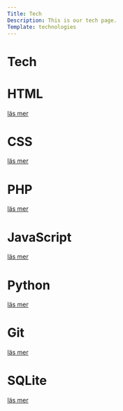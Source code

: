 ```yaml
---
Title: Tech
Description: This is our tech page.
Template: technologies
---
```


Tech
==========================

<!-- <div class="box">
<h1><a href="%base_url%?technologies/william">test</a> </h1>
</div> -->
<div class="t-html">
<h1>HTML</h1>
<a href="%base_url%?technology/html" class="link">läs mer</a>
</div>
<div class="t-css">
<h1>CSS </h1>
<a href="%base_url%?technology/css" class="link">läs mer</a>
</div>
<div class="t-php">
<h1>PHP</h1>
<a href="%base_url%?technology/php" class="link">läs mer</a>
</div>
<div class="t-js">
<h1> JavaScript </h1> 
<a href="%base_url%?technology/js" class="link">läs mer</a>
</div>
<div class="t-python">
<h1> Python </h1>
<a href="%base_url%?technology/python" class="link">läs mer</a>
</div>
<div class="t-git">
<h1> Git  </h1>
<a href="%base_url%?technology/git" class="link">läs mer</a>
</div>
<div class="t-sql">
<h1>SQLite </h1>
<a href="%base_url%?technology/sql" class="link">läs mer</a>
</div>